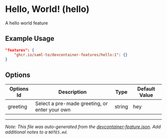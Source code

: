 
# Hello, World! (hello)

A hello world feature

## Example Usage

```json
"features": {
    "ghcr.io/saml-to/devcontainer-features/hello:1": {}
}
```

## Options

| Options Id | Description | Type | Default Value |
|-----|-----|-----|-----|
| greeting | Select a pre-made greeting, or enter your own | string | hey |



---

_Note: This file was auto-generated from the [devcontainer-feature.json](https://github.com/saml-to/devcontainer-features/blob/main/src/hello/devcontainer-feature.json).  Add additional notes to a `NOTES.md`._
